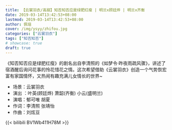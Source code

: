 ```yaml
---
title: 【云裳羽衣/高甜】知否知否应是绿肥红瘦 | 明兰x顾廷烨 | 明兰x齐衡
date: 2019-03-14T13:42:53+08:00
lastmod: 2019-03-14T13:42:53+08:00
author: 佩瑶
cover: /img/ysyy/zhifou.jpg
categories: ["云裳羽衣"]
tags: ["知否知否"]
# showcase: true
draft: true
---
```


《知否知否应是绿肥红瘦》的剧名出自李清照的《如梦令·昨夜雨疏风骤》，讲述了宿酒醒后询问花事的怜花惜花之情。这次希望借助《云裳羽衣》创造一个气势恢宏富有家国情怀，又热闹有趣充满儿女情长的世界~

<!--more-->

- 场景：云裳羽衣
- 演出 ：叶英(顾廷烨) 萧韶(齐衡) 小云(盛明兰)
- 演唱：郁可唯 胡夏
- 作词：李清照 张靖怡
- 作曲：刘炫豆

{{< bilibili BV1Wb411H78M >}}

